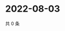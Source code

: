 # 2022-08-03

共 0 条

<!-- BEGIN WEIBO -->
<!-- 最后更新时间 Wed Aug 03 2022 13:02:12 GMT+0800 (China Standard Time) -->

<!-- END WEIBO -->
